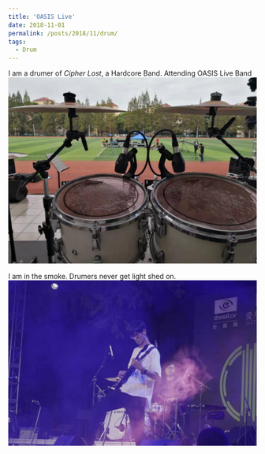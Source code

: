 ```yaml
---
title: 'OASIS Live'
date: 2018-11-01
permalink: /posts/2018/11/drum/
tags:
  - Drum
---
```


I am a drumer of *Cipher Lost*, a Hardcore Band. Attending OASIS Live Band
![My drum](/images/drum/my.jpg "My drum")

I am in the smoke. Drumers never get light shed on.
![Smoke](/images/drum/smoke.jpg "smoke")